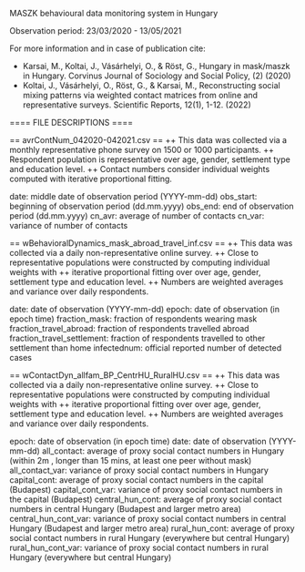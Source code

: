 MASZK behavioural data monitoring system in Hungary

Observation period: 23/03/2020 - 13/05/2021

For more information and in case of publication cite:
- Karsai, M., Koltai, J., Vásárhelyi, O., & Röst, G., Hungary in mask/maszk in Hungary. Corvinus Journal of Sociology and Social Policy, (2) (2020)
- Koltai, J., Vásárhelyi, O., Röst, G., & Karsai, M., Reconstructing social mixing patterns via weighted contact matrices from online and representative surveys. Scientific Reports, 12(1), 1-12. (2022)

==== FILE DESCRIPTIONS ====

== avrContNum_042020-042021.csv ==
++ This data was collected via a monthly representative phone survey on 1500 or 1000 participants.
++ Respondent population is representative over age, gender, settlement type and education level.
++ Contact numbers consider individual weights computed with iterative proportional fitting.

date: middle date of observation period (YYYY-mm-dd)
obs_start: beginning of observation period (dd.mm.yyyy)
obs_end: end of observation period (dd.mm.yyyy)
cn_avr: average of number of contacts
cn_var: variance of number of contacts



== wBehavioralDynamics_mask_abroad_travel_inf.csv ==
++ This data was collected via a daily non-representative online survey.
++ Close to representative populations were constructed by computing individual weights with
++ iterative proportional fitting over over age, gender, settlement type and education level.
++ Numbers are weighted averages and variance over daily respondents.

date: date of observation (YYYY-mm-dd)
epoch: date of observation (in epoch time)
fraction_mask: fraction of respondents wearing mask
fraction_travel_abroad: fraction of respondents travelled abroad
fraction_travel_settlement: fraction of respondents travelled to other settlement than home
infectednum: official reported number of detected cases



== wContactDyn_allfam_BP_CentrHU_RuralHU.csv ==
++ This data was collected via a daily non-representative online survey.
++ Close to representative populations were constructed by computing individual weights with
++ iterative proportional fitting over over age, gender, settlement type and education level.
++ Numbers are weighted averages and variance over daily respondents.

epoch: date of observation (in epoch time)
date: date of observation (YYYY-mm-dd)
all_contact: average of proxy social contact numbers in Hungary (within 2m , longer than 15 mins, at least one peer without mask)
all_contact_var: variance of proxy social contact numbers in Hungary
capital_cont: average of proxy social contact numbers in the capital (Budapest)
capital_cont_var: variance of proxy social contact numbers in the capital (Budapest)
central_hun_cont: average of proxy social contact numbers in central Hungary (Budapest and larger metro area)
central_hun_cont_var: variance of proxy social contact numbers in central Hungary (Budapest and larger metro area)
rural_hun_cont: average of proxy social contact numbers in rural Hungary (everywhere but central Hungary)
rural_hun_cont_var: variance of proxy social contact numbers in rural Hungary (everywhere but central Hungary)
